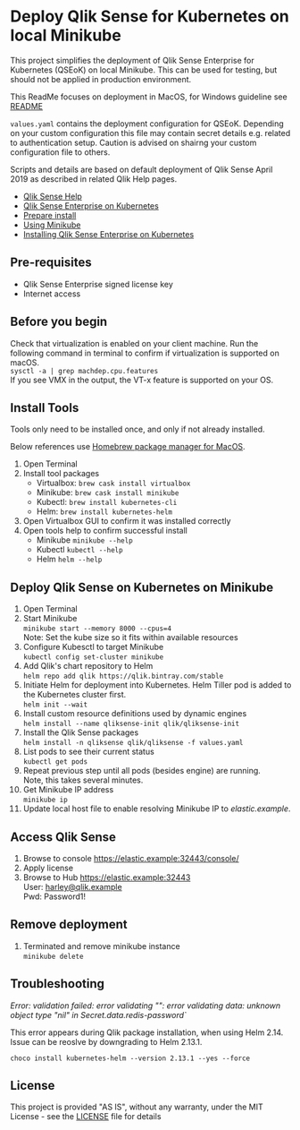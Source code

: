 # Deploy Qlik Sense for Kubernetes on local Minikube

This project simplifies the deployment of Qlik Sense Enterprise for Kubernetes (QSEoK) on local Minikube. This can be used for testing, but should not be applied in production environment. 

This ReadMe focuses on deployment in MacOS, for Windows guideline see [README](README.md)

`values.yaml` contains the deployment configuration for QSEoK. Depending on your custom configuration this file may contain secret details e.g. related to authentication setup. Caution is advised on shairng your custom configuration file to others. 

Scripts and details are based on default deployment of Qlik Sense April 2019 as described in related Qlik Help pages.

* [Qlik Sense Help](https://help.qlik.com/en-US/sense/Content/Sense_Helpsites/Home.htm)
* [Qlik Sense Enterprise on Kubernetes](https://help.qlik.com/en-US/sense/April2019/Subsystems/PlanningQlikSenseDeployments/Content/Sense_Deployment/Deploying-Qlik-Sense-multi-cloud-Efe.htm)
* [Prepare install](https://help.qlik.com/en-US/sense/April2019/Subsystems/PlanningQlikSenseDeployments/Content/Sense_Deployment/Preparing-Qlik-Sense-multi-cloud-Efe.htm)
* [Using Minikube](https://help.qlik.com/en-US/sense/April2019/Subsystems/PlanningQlikSenseDeployments/Content/Sense_Deployment/using-minikube-qseok.htm)
* [Installing Qlik Sense Enterprise on Kubernetes](https://help.qlik.com/en-US/sense/April2019/Subsystems/PlanningQlikSenseDeployments/Content/Sense_Deployment/Installing-Qlik-Sense-multi-cloud-Efe.htm)

## Pre-requisites

- Qlik Sense Enterprise signed license key
- Internet access

## Before you begin 

Check that virtualization is enabled on your client machine. 
Run the following command in terminal to confirm if virtualization is supported on macOS.
<br/>`sysctl -a | grep machdep.cpu.features`
<br/>If you see VMX in the output, the VT-x feature is supported on your OS.

## Install Tools
Tools only need to be installed once, and only if not already installed. 

Below references use [Homebrew package manager for MacOS](https://brew.sh/). 

1. Open Terminal
1. Install tool packages 
    - Virtualbox: `brew cask install virtualbox`
    - Minikube: `brew cask install minikube`
    - Kubectl: `brew install kubernetes-cli`
    - Helm: `brew install kubernetes-helm`
1. Open Virtualbox GUI to confirm it was installed correctly 
1. Open tools help to confirm successful install
    - Minikube `minikube --help`
    - Kubectl `kubectl --help`
    - Helm `helm --help`

## Deploy Qlik Sense on Kubernetes on Minikube

1. Open Terminal 
1. Start Minikube 
<br/>`minikube start --memory 8000 --cpus=4`
<br/>Note: Set the kube size so it fits within available resources
1. Configure Kubesctl to target Minikube 
<br/>`kubectl config set-cluster minikube`
1. Add Qlik's chart repository to Helm 
<br/>`helm repo add qlik https://qlik.bintray.com/stable`
1. Initiate Helm for deployment into Kubernetes. Helm Tiller pod is added to the Kubernetes cluster first.
 <br/>`helm init --wait`
1. Install custom resource definitions used by dynamic engines
<br/>`helm install --name qliksense-init qlik/qliksense-init`
1. Install the Qlik Sense packages
<br/>`helm install -n qliksense qlik/qliksense -f values.yaml`
1. List pods to see their current status
<br/>`kubectl get pods`
1. Repeat previous step until all pods (besides engine) are running. 
<br/>Note, this takes several minutes. 
1. Get Minikube IP address 
<br/>`minikube ip`
1. Update local host file to enable resolving Minikube IP to *elastic.example*.  
## Access Qlik Sense

1. Browse to console https://elastic.example:32443/console/
1. Apply license
1. Browse to Hub https://elastic.example:32443
    <br/>User: harley@qlik.example
    <br/>Pwd: Password1!

## Remove deployment

1. Terminated and remove minikube instance <br /> `minikube delete`

## Troubleshooting

*Error: validation failed: error validating "": error validating data: unknown object type "nil" in Secret.data.redis-password`*

This error appears during Qlik package installation, when using Helm 2.14. Issue can be reoslve by downgrading to Helm 2.13.1. <br />

`choco install kubernetes-helm --version 2.13.1 --yes --force`

## License

This project is provided "AS IS", without any warranty, under the MIT License - see the [LICENSE](LICENSE) file for details

